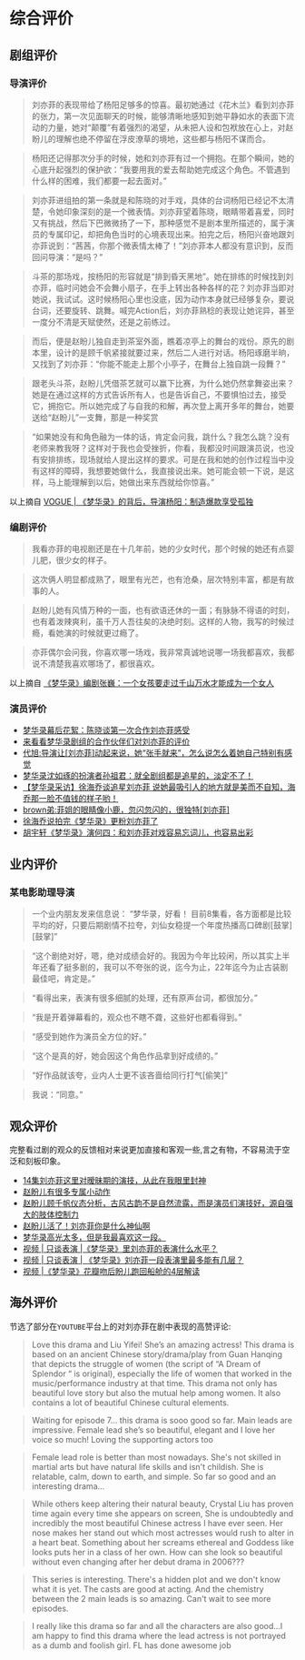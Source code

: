 # 综合评价

## 剧组评价

### 导演评价

> 刘亦菲的表现带给了杨阳足够多的惊喜。最初她通过《花木兰》看到刘亦菲的张力，第一次见面聊天的时候，能够清晰地感知到她平静如水的表面下流动的力量，她对“颠覆”有着强烈的渴望，从未把人设和包袱放在心上，对赵盼儿的理解也绝不停留在浮皮潦草的境地，这些都与杨阳不谋而合。

> 杨阳还记得那次分手的时候，她和刘亦菲有过一个拥抱。在那个瞬间，她的心底升起强烈的保护欲：“我要用我的爱去帮助她完成这个角色。不管遇到什么样的困难，我们都要一起去面对。”

> 刘亦菲进组拍的第一条就是和陈晓的对手戏，具体的台词杨阳已经记不太清楚，令她印象深刻的是一个微表情。刘亦菲望着陈晓，眼睛带着喜爱，同时又有挑战，然后下巴微微扬了一下，那种感觉不是剧本里所描述的，属于演员的专属印记，却把角色当时的心境表现出来。拍完之后，杨阳兴奋地跟刘亦菲说到：“茜茜，你那个微表情太棒了！”刘亦菲本人都没有意识到，反而回问导演：“是吗？”

> 斗茶的那场戏，按杨阳的形容就是“排到昏天黑地”。她在排练的时候找到刘亦菲，临时问她会不会舞小扇子，在手上转出各种各样的花？刘亦菲当即对她说，我试试。这时候杨阳心里也没底，因为动作本身就已经够复杂，要说台词，还要旋转、跳舞。喊完Action后，刘亦菲熟稔的表现让她诧异，甚至一度分不清是天赋使然，还是之前练过。

> 而后，便是赵盼儿独自走到茶室外面，瞧着凉亭上的舞台的戏份。原先的剧本里，设计的是顾千帆紧接就要过来，然后二人进行对话。杨阳琢磨半晌，又找到了刘亦菲：“你能不能走上那个小亭子，在舞台上独自跳一段舞？”

> 跟老头斗茶，赵盼儿凭借茶艺就可以赢下比赛，为什么她仍然拿舞姿出来？她是在通过这样的方式告诉所有人，也是告诉自己，不要惧怕过去，接受它，拥抱它。所以她完成了与自我的和解，再次登上离开多年的舞台，她要送给“赵盼儿”一支舞，那是一种奖赏

> “如果她没有和角色融为一体的话，肯定会问我，跳什么？我怎么跳？没有老师来教我呀？这样对于我也会受挫折，你看，我都没时间跟演员说，也没有安排排练，现场就给人提出这样的要求。可是在我和她的创作过程当中没有这样的障碍，我想要她做什么，我直接说出来。她可能会顿一下说，是这样，马上能理解到以后，她做出来东西就给你惊喜。”

以上摘自 [VOGUE | 《梦华录》的背后，导演杨阳：制造爆款享受孤独](https://mp.weixin.qq.com/s/ibYCabQMCujgIzczoTcupw)

### 编剧评价

> 我看亦菲的电视剧还是在十几年前，她的少女时代，那个时候的她还有点婴儿肥，很少女的样子。

> 这次俩人明显都成熟了，眼里有光芒，也有沧桑，层次特别丰富，都是有故事的人。

> 赵盼儿她有风情万种的一面，也有欲语还休的一面；有脉脉不得语的时刻，也有着泼辣爽利，虽千万人吾往矣的决绝时刻。这样的人物，我写的时候过瘾，看她演的时候就更过瘾了。

> 亦菲偶尔会问我，你喜欢哪一场戏，我非常真诚地说哪一场我都喜欢，我都说不清楚我喜欢哪场了，都很喜欢。

以上摘自 [《梦华录》编剧张巍：一个女孩要走过千山万水才能成为一个女人](https://cn.ceibs.edu/emba/student-view/21585)

### 演员评价

* [梦华录幕后花絮：陈晓谈第一次合作刘亦菲感受](https://www.bilibili.com/video/BV1tT41157Ak/?spm_id_from=333.788.recommend_more_video.1&vd_source=087d424162639011a33e46dbbd019cfd)
* [来看看梦华录剧组的合作伙伴们对刘亦菲的评价](https://www.bilibili.com/video/BV14g411C7B8/?spm_id_from=333.337.search-card.all.click&vd_source=087d424162639011a33e46dbbd019cfd)
* [代旭:导演让[刘亦菲]动起来说，她“张手就来”，怎么说怎么着她自己特别有感觉](https://www.bilibili.com/video/BV1KB4y1B7vG/?spm_id_from=333.788.recommend_more_video.14&vd_source=087d424162639011a33e46dbbd019cfd)
* [梦华录沈如琢的扮演者孙祖君：就全剧组都是追星的，淡定不了！](https://www.bilibili.com/video/BV1xa411x7kF/?spm_id_from=333.788.recommend_more_video.23&vd_source=087d424162639011a33e46dbbd019cfd)
* [【梦华录采访】徐海乔谈追星刘亦菲 说她最吸引人的地方就是美而不自知，海乔那一脸不值钱的样子哟！](https://www.bilibili.com/video/BV1TN4y1G7th/?spm_id_from=333.788.recommend_more_video.1&vd_source=087d424162639011a33e46dbbd019cfd)
* [brown弟:菲姐的眼睛像小鹿，忽闪忽闪的，很独特[刘亦菲]](https://www.bilibili.com/video/BV1CS4y177oL/?spm_id_from=333.788.recommend_more_video.-1&vd_source=087d424162639011a33e46dbbd019cfd)
* [徐海乔说拍完《梦华录》更粉刘亦菲了](https://www.bilibili.com/video/BV1gL4y1w7yD/?spm_id_from=333.788.recommend_more_video.17&vd_source=087d424162639011a33e46dbbd019cfd)
* [胡宇轩《梦华录》演何四：和刘亦菲对戏容易忘词儿，也容易出彩](https://m.bjnews.com.cn/detail/1655367764168021.html)

## 业内评价

### 某电影助理导演

> 一个业内朋友发来信息说：
> “梦华录，好看！ 目前8集看，各方面都是比较平均的好，只要后期剧情不拉夸，刘仙女稳提一个年度热播高口碑剧[鼓掌][鼓掌]”

> “这个剧绝对好，嗯，绝对成绩会好的。我因为今年比较闲，所以其实上半年还看了挺多剧的，我可以不夸张的说，迄今为止，22年迄今为止古装剧最佳吧，肯定是。”

> “看得出来，表演有很多细腻的处理，还有原声台词，都很加分。”

> “我是开着弹幕看的，观众也不瞎不聋，这些好也都看得到。”

> “感受到她作为演员全方位的好。”

> “这个是真的好，她会因这个角色作品拿到好成绩的。”

> “好作品就该夸，业内人士更不该吝啬给同行打气[偷笑]”

> 我说：“同意。”

## 观众评价

完整看过剧的观众的反馈相对来说更加直接和客观一些,言之有物，不容易流于空泛和刻板印象。

* [14集刘亦菲这里对暧昧期的演技，从此在我眼里封神](https://www.douban.com/group/topic/268248681/?_i=4958469Rn8heGv)
* [赵盼儿有很多专属小动作](https://www.douban.com/group/topic/268622747/?_i=4958101Rn8heGv)
* [赵盼儿顾千帆仪态分析，古风古韵不是自然流露，而是演员们演技好，源自强大的肢体控制力](https://www.douban.com/group/topic/269438382/?_i=4957853Rn8heGv,4958039Rn8heGv)
* [赵盼儿活了！刘亦菲你是什么神仙啊](https://movie.douban.com/review/14434105/)
* [梦华录高光太多，但是我最喜欢这一段。](https://www.douban.com/group/topic/275082973/?_i=64957047359f7e0,4959361QjT7x08&dt_platform=wechat_friends&dt_dapp=1)
* [视频 | 只谈表演 |《梦华录》里刘亦菲的表演什么水平？](https://www.bilibili.com/video/BV1Gg411X7gC/?spm_id_from=333.999.0.0)
* [视频 | 只谈表演 | 《梦华录》刘亦菲一段表演里最多能有几层？](https://www.bilibili.com/video/BV1vU4y1Q76w/?spm_id_from=333.999.0.0)
* [视频 |《梦华录》花瓣吻后盼儿跑回船舱的4层解读](https://www.bilibili.com/video/BV1ht4y1h7gn/?spm_id_from=333.788&vd_source=087d424162639011a33e46dbbd019cfd)

## 海外评价

节选了部分在`YOUTUBE`平台上的对刘亦菲在剧中表现的高赞评论:

> Love this drama and Liu Yifei! She’s an amazing actress! This drama is based on an ancient Chinese story/drama/play from Guan Hanqing that depicts the struggle of women (the script of “A Dream of Splendor “ is original), especially the life of women that worked in the music/performance industry at that time. This drama not only has beautiful love story but also the mutual help among women. It also contains a lot of beautiful Chinese cultural elements.

> Waiting for episode 7… this drama is sooo good so far. Main leads are impressive. Female lead she’s so beautiful, elegant and I love her voice so much! Loving the supporting actors too

> Female lead role is better than most nowadays. She's not skilled in martial arts but have natural life skills and isn't childish. She is relatable, calm, down to earth, and simple. So far so good and an interesting drama...

> While others keep altering their natural beauty, Crystal Liu has proven time again every time she appears on screen, She is undoubtedly and incredibly the most beautiful Chinese actress I have ever seen. Her nose makes her stand out which most actresses would rush to alter in a heart beat. Something about her screams ethereal and Goddess like looks puts her in a class of her own. How can she look so beautiful without even changing after her debut drama in 2006???

> This series is interesting. There's a hidden plot and we don't know what it is yet. The casts are good at acting. And the chemistry between the 2 main leads is so amazing. Can't wait to see more episodes.

> I really like this drama so far and all the characters are also good...I am happy to find this drama where the lead actress is not portrayed as a dumb and foolish girl. FL has done awesome job
